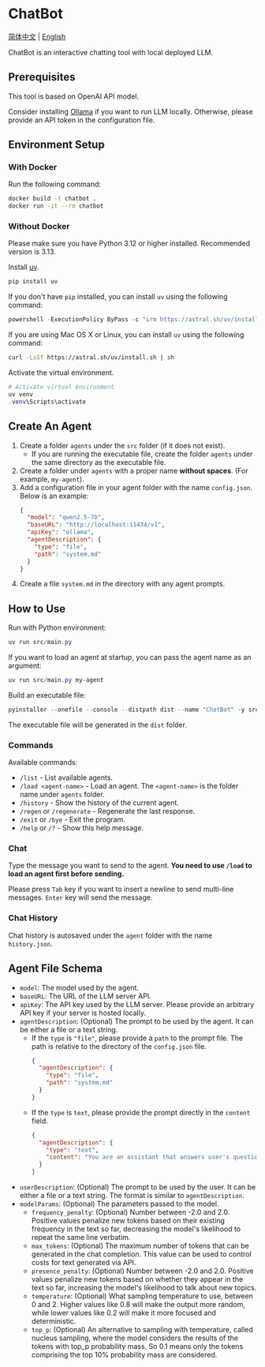 # ChatBot
[简体中文](./README.md) | [English](./README_en.md)

ChatBot is an interactive chatting tool with local deployed LLM.

## Prerequisites
This tool is based on OpenAI API model.

Consider installing [Ollama](https://ollama.com) if you want to run LLM locally. Otherwise, please provide an API token in the configuration file.

## Environment Setup

### With Docker

Run the following command:

```bash
docker build -t chatbot .
docker run -it --rm chatbot
```

### Without Docker

Please make sure you have Python 3.12 or higher installed. Recommended version is 3.13.

Install [uv](https://docs.astral.sh/uv/getting-started/installation/).

```powershell
pip install uv
```

If you don't have `pip` installed, you can install `uv` using the following command:

```powershell
powershell -ExecutionPolicy ByPass -c "irm https://astral.sh/uv/install.ps1 | iex"
```

If you are using Mac OS X or Linux, you can install `uv` using the following command:

```bash
curl -LsSf https://astral.sh/uv/install.sh | sh
```

Activate the virtual environment.

```powershell
# Activate virtual environment
uv venv
.venv\Scripts\activate
```

## Create An Agent
1. Create a folder `agents` under the `src` folder (if it does not exist).
    - If you are running the executable file, create the folder `agents` under the same directory as the executable file.
1. Create a folder under `agents` with a proper name **without spaces**. (For example, `my-agent`).
1. Add a configuration file in your agent folder with the name `config.json`. Below is an example:
    ```json
    {
      "model": "qwen2.5-7b",
      "baseURL": "http://localhost:11434/v1",
      "apiKey": "ollama",
      "agentDescription": {
        "type": "file",
        "path": "system.md"
      }
    }
    ```
1. Create a file `system.md` in the directory with any agent prompts.

## How to Use
Run with Python environment:

```powershell
uv run src/main.py
```

If you want to load an agent at startup, you can pass the agent name as an argument:

```powershell
uv run src/main.py my-agent
```

Build an executable file:

```powershell
pyinstaller --onefile --console --distpath dist --name "ChatBot" -y src/main.py
```

The executable file will be generated in the `dist` folder.

### Commands
Available commands:
- `/list` - List available agents.
- `/load <agent-name>` - Load an agent. The `<agent-name>` is the folder name under `agents` folder.
- `/history` - Show the history of the current agent.
- `/regen` or `/regenerate` - Regenerate the last response.
- `/exit` or `/bye` - Exit the program.
- `/help` or `/?` - Show this help message.

### Chat
Type the message you want to send to the agent. **You need to use `/load` to load an agent first before sending.**

Please press `Tab` key if you want to insert a newline to send multi-line messages. `Enter` key will send the message.

### Chat History
Chat history is autosaved under the `agent` folder with the name `history.json`.

## Agent File Schema
- `model`: The model used by the agent.
- `baseURL`: The URL of the LLM server API.
- `apiKey`: The API key used by the LLM server. Please provide an arbitrary API key if your server is hosted locally.
- `agentDescription`: (Optional) The prompt to be used by the agent. It can be either a file or a text string.
    - If the `type` is `"file"`, please provide a `path` to the prompt file. The path is relative to the directory of the `config.json` file.
        ```json
        {
          "agentDescription": {
            "type": "file",
            "path": "system.md"
          }
        }
        ```
    - If the `type` is `text`, please provide the prompt directly in the `content` field.
        ```json
        {
          "agentDescription": {
            "type": "text",
            "content": "You are an assistant that answers user's questions."
          }
        }
        ```
- `userDescription`: (Optional) The prompt to be used by the user. It can be either a file or a text string. The format is similar to `agentDescription`.
- `modelParams`: (Optional) The parameters passed to the model.
    - `frequency_penalty`: (Optional) Number between -2.0 and 2.0. Positive values penalize new tokens based on their existing frequency in the text so far, decreasing the model's likelihood to repeat the same line verbatim.
    - `max_tokens`: (Optional) The maximum number of tokens that can be generated in the chat completion. This value can be used to control costs for text generated via API.
    - `presence_penalty`: (Optional) Number between -2.0 and 2.0. Positive values penalize new tokens based on whether they appear in the text so far, increasing the model's likelihood to talk about new topics.
    - `temperature`: (Optional) What sampling temperature to use, between 0 and 2. Higher values like 0.8 will make the output more random, while lower values like 0.2 will make it more focused and deterministic.
    - `top_p`: (Optional) An alternative to sampling with temperature, called nucleus sampling, where the model considers the results of the tokens with top_p probability mass. So 0.1 means only the tokens comprising the top 10% probability mass are considered.